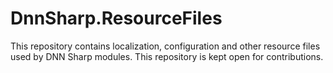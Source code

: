 DnnSharp.ResourceFiles
======================

This repository contains localization, configuration and other resource files used by DNN Sharp modules. This repository is kept open for contributions.
